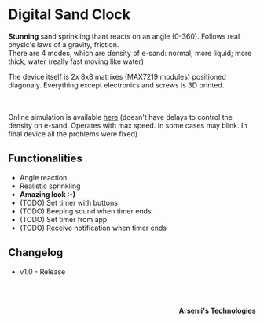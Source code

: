 # Digital Sand Clock
**Stunning** sand sprinkling thant reacts on an angle (0-360). Follows real physic's laws of a gravity, friction. <br>
There are 4 modes, which are density of e-sand: normal; more liquid; more thick; water (really fast moving like water)

The device itself is 2x 8x8 matrixes (MAX7219 modules) positioned diagonaly. Everything except electronics and screws is 3D printed. 

<br> <br>
Online simulation is available <a href="https://exch.com.ua/e-sand_clock/e-sand_clock.html">here</a> (doesn't have delays to control the density on e-sand. Operates with max speed. In some cases may blink. In final device all the problems were fixed)

## Functionalities
- Angle reaction
- Realistic sprinkling
- **Amazing look :-)**
- (TODO) Set timer with buttons
- (TODO) Beeping sound when timer ends
- (TODO) Set timer from app
- (TODO) Receive notification when timer ends

## Changelog
- v1.0 - Release


<br><br>
<p align="right"><strong>Arsenii's Technologies</strong></p>
